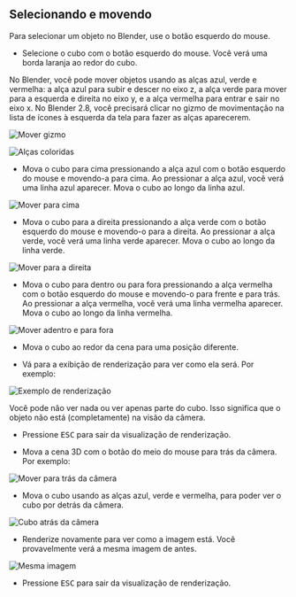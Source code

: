 ## Selecionando e movendo

Para selecionar um objeto no Blender, use o botão esquerdo do mouse.

+ Selecione o cubo com o botão esquerdo do mouse. Você verá uma borda laranja ao redor do cubo.

No Blender, você pode mover objetos usando as alças azul, verde e vermelha: a alça azul para subir e descer no eixo z, a alça verde para mover para a esquerda e direita no eixo y, e a alça vermelha para entrar e sair no eixo x. No Blender 2.8, você precisará clicar no gizmo de movimentação na lista de ícones à esquerda da tela para fazer as alças aparecerem.

![Mover gizmo](images/move-gizmo.png)

![Alças coloridas](images/coloured-handles.png)

+ Mova o cubo para cima pressionando a alça azul com o botão esquerdo do mouse e movendo-a para cima. Ao pressionar a alça azul, você verá uma linha azul aparecer. Mova o cubo ao longo da linha azul.

![Mover para cima](images/move-up.png)

+ Mova o cubo para a direita pressionando a alça verde com o botão esquerdo do mouse e movendo-o para a direita. Ao pressionar a alça verde, você verá uma linha verde aparecer. Mova o cubo ao longo da linha verde.

![Mover para a direita](images/move-right.png)

+ Mova o cubo para dentro ou para fora pressionando a alça vermelha com o botão esquerdo do mouse e movendo-o para frente e para trás. Ao pressionar a alça vermelha, você verá uma linha vermelha aparecer. Mova o cubo ao longo da linha vermelha.

![Mover adentro e para fora](images/move-in-and-out.png)

+ Mova o cubo ao redor da cena para uma posição diferente.

+ Vá para a exibição de renderização para ver como ela será. Por exemplo:

![Exemplo de renderização](images/example-render.png)

Você pode não ver nada ou ver apenas parte do cubo. Isso significa que o objeto não está (completamente) na visão da câmera.

+ Pressione <kbd>ESC</kbd> para sair da visualização de renderização.

+ Mova a cena 3D com o botão do meio do mouse para trás da câmera. Por exemplo:

![Mover para trás da câmera](images/move-behind-camera.png)

+ Mova o cubo usando as alças azul, verde e vermelha, para poder ver o cubo por detrás da câmera.

![Cubo atrás da câmera](images/cube-behind-camera.png)

+ Renderize novamente para ver como a imagem está. Você provavelmente verá a mesma imagem de antes.

![Mesma imagem](images/same-image.png)

+ Pressione <kbd>ESC</kbd> para sair da visualização de renderização.